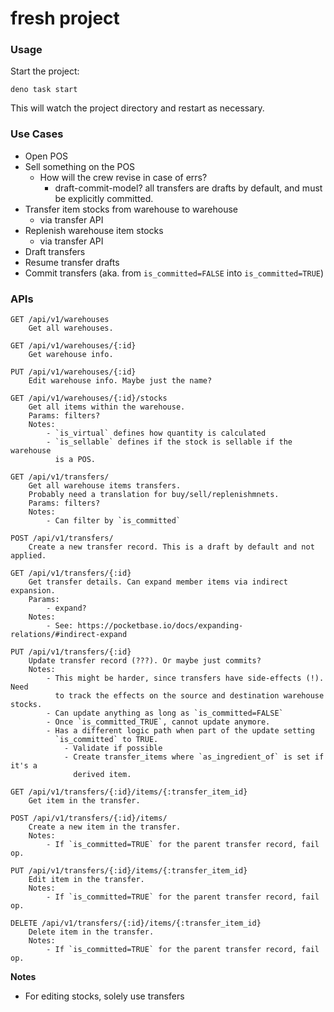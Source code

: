 # fresh project

### Usage

Start the project:

```
deno task start
```

This will watch the project directory and restart as necessary.

### Use Cases

- Open POS
- Sell something on the POS
  - How will the crew revise in case of errs?
    - draft-commit-model? all transfers are drafts by default, and must be
      explicitly committed.
- Transfer item stocks from warehouse to warehouse
  - via transfer API
- Replenish warehouse item stocks
  - via transfer API
- Draft transfers
- Resume transfer drafts
- Commit transfers (aka. from `is_committed=FALSE` into `is_committed=TRUE`)

### APIs

```
GET /api/v1/warehouses
    Get all warehouses.

GET /api/v1/warehouses/{:id}
    Get warehouse info.

PUT /api/v1/warehouses/{:id}
    Edit warehouse info. Maybe just the name?

GET /api/v1/warehouses/{:id}/stocks
    Get all items within the warehouse.
    Params: filters?
    Notes:
        - `is_virtual` defines how quantity is calculated
        - `is_sellable` defines if the stock is sellable if the warehouse
          is a POS.

GET /api/v1/transfers/
    Get all warehouse items transfers.
    Probably need a translation for buy/sell/replenishmnets.
    Params: filters?
    Notes:
        - Can filter by `is_committed`

POST /api/v1/transfers/
    Create a new transfer record. This is a draft by default and not applied.

GET /api/v1/transfers/{:id}
    Get transfer details. Can expand member items via indirect expansion.
    Params:
        - expand?
    Notes:
        - See: https://pocketbase.io/docs/expanding-relations/#indirect-expand

PUT /api/v1/transfers/{:id}
    Update transfer record (???). Or maybe just commits?
    Notes:
        - This might be harder, since transfers have side-effects (!). Need
          to track the effects on the source and destination warehouse stocks.
        - Can update anything as long as `is_committed=FALSE`
        - Once `is_committed_TRUE`, cannot update anymore.
        - Has a different logic path when part of the update setting
          `is_committed` to TRUE.
            - Validate if possible
            - Create transfer_items where `as_ingredient_of` is set if it's a
              derived item.

GET /api/v1/transfers/{:id}/items/{:transfer_item_id}
    Get item in the transfer.

POST /api/v1/transfers/{:id}/items/
    Create a new item in the transfer.
    Notes:
        - If `is_committed=TRUE` for the parent transfer record, fail op.

PUT /api/v1/transfers/{:id}/items/{:transfer_item_id}
    Edit item in the transfer.
    Notes:
        - If `is_committed=TRUE` for the parent transfer record, fail op.

DELETE /api/v1/transfers/{:id}/items/{:transfer_item_id}
    Delete item in the transfer.
    Notes:
        - If `is_committed=TRUE` for the parent transfer record, fail op.
```

**Notes**

- For editing stocks, solely use transfers
